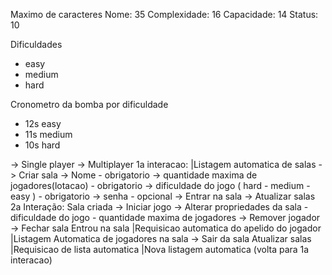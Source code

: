 Maximo de caracteres
Nome: 35
Complexidade: 16
Capacidade: 14
Status: 10

Dificuldades
  - easy
  - medium
  - hard

Cronometro da bomba por dificuldade

- 12s easy
- 11s medium
- 10s hard

-> Single player
-> Multiplayer
1a interacao:
|Listagem automatica de salas
-> Criar sala
-> Nome - obrigatorio
-> quantidade maxima de jogadores(lotacao) - obrigatorio
-> dificuldade do jogo ( hard - medium - easy ) - obrigatorio
-> senha - opcional
-> Entrar na sala
-> Atualizar salas
2a Interação:
Sala criada
-> Iniciar jogo
-> Alterar propriedades da sala - dificuldade do jogo - quantidade maxima de jogadores
-> Remover jogador
-> Fechar sala
Entrou na sala
|Requisicao automatica do apelido do jogador
|Listagem Automatica de jogadores na sala
-> Sair da sala
Atualizar salas
|Requisicao de lista automatica
|Nova listagem automatica (volta para 1a interacao)
